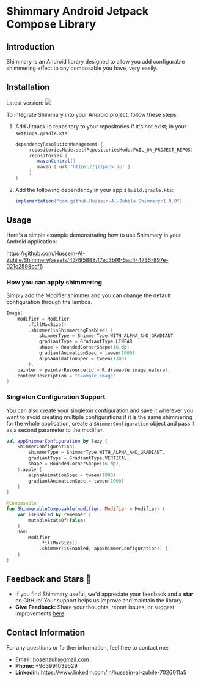 # Shimmary Android Jetpack Compose Library

## Introduction

Shimmary is an Android library designed to allow you add configurable shimmering effect to any composable you have, very easily.

## Installation
Latest version: [![](https://jitpack.io/v/Hussein-Al-Zuhile/Shimmery.svg)](https://jitpack.io/#Hussein-Al-Zuhile/Shimmery)

To integrate Shimmary into your Android project, follow these steps:

1. Add Jitpack.io repository to your repositories if it's not exist; in your `settings.gradle.kts`:
    ```gradle
    dependencyResolutionManagement {
		 repositoriesMode.set(RepositoriesMode.FAIL_ON_PROJECT_REPOS)
		 repositories {
		    mavenCentral()
		    maven { url 'https://jitpack.io' }
		 }
    }
    ```
2. Add the following dependency in your app's `build.gradle.kts`:

    ```gradle
    implementation("com.github.Hussein-Al-Zuhile:Shimmery:1.0.0")
    ```
## Usage

Here's a simple example demonstrating how to use Shimmary in your Android application:

https://github.com/Hussein-Al-Zuhile/Shimmery/assets/43495888/f7ec3bf6-5ac4-4736-897e-021c2598ccf6

### How you can apply shimmering
Simply add the Modifier.shimmer and you can change the default configuration through the lambda.
```kotlin
Image(
    modifier = Modifier
        .fillMaxSize()
        .shimmer(isShimmeringEnabled) {
            shimmerType = ShimmerType.WITH_ALPHA_AND_GRADIANT
            gradiantType = GradiantType.LINEAR
            shape = RoundedCornerShape(16.dp)
            gradiantAnimationSpec = tween(1000)
            alphaAnimationSpec = tween(1300)
        },
    painter = painterResource(id = R.drawable.image_nature),
    contentDescription = "Example image"
)
```
### Singleton Configuration Support
You can also create your singleton configuration and save it wherever you want to avoid creating multiple configurations if it is the same shimmering for the whole application, create a `ShimmerConfiguration` object and pass it as a second parameter to the modifier.
```kotlin
val appShimmerConfiguration by lazy {
    ShimmerConfiguration(
        shimmerType = ShimmerType.WITH_ALPHA_AND_GRADIANT,
        gradiantType = GradiantType.VERTICAL,
        shape = RoundedCornerShape(16.dp),
    ).apply {
        alphaAnimationSpec = tween(1000)
        gradiantAnimationSpec = tween(1000)
    }
}

@Composable
fun ShimmerableComposable(modifier: Modifier = Modifier) {
    var isEnabled by remember {
        mutableStateOf(false)
    }
    Box(
        Modifier
            .fillMaxSize()
            .shimmer(isEnabled, appShimmerConfiguration)) {
    }
}
```

## Feedback and Stars 🌟
* If you find Shimmary useful, we'd appreciate your feedback and a **star** on GitHub! Your support helps us improve and maintain the library.
* **Give Feedback:** Share your thoughts, report issues, or suggest improvements [here](https://github.com/Hussein-Al-Zuhile/Shimmery/issues/new).

## Contact Information

For any questions or farther information, feel free to contact me:
* **Email:** hosenzuh@gmail.com
* **Phone:** +963991039529
* **Linkedin:** https://www.linkedin.com/in/hussein-al-zuhile-7026011a5
